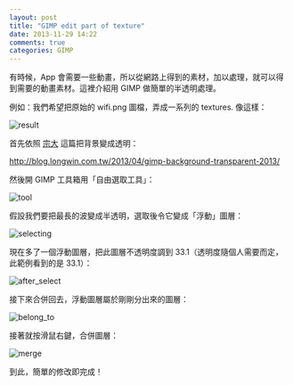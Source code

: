 ```yaml
---
layout: post
title: "GIMP edit part of texture"
date: 2013-11-29 14:22
comments: true
categories: GIMP
---
```

有時候，App 會需要一些動畫，所以從網路上得到的素材，加以處理，就可以得到需要的動畫素材。這裡介紹用 GIMP 做簡單的半透明處理。

例如：我們希望把原始的 wifi.png 圖檔，弄成一系列的 textures. 像這樣：

![result](http://coding-addict.com/pictures/gimp/result.png)

首先依照 [宗大](http://blog.longwin.com.tw/about/) 這篇把背景變成透明：

<http://blog.longwin.com.tw/2013/04/gimp-background-transparent-2013/>

然後開 GIMP 工具箱用「自由選取工具」：

![tool](http://coding-addict.com/pictures/gimp/tool.png)

假設我們要把最長的波變成半透明，選取後令它變成「浮動」圖層：

![selecting](http://coding-addict.com/pictures/gimp/selecting.png)

現在多了一個浮動圖層，把此圖層不透明度調到 33.1（透明度隨個人需要而定，此範例看到的是 33.1）：

![after_select](http://coding-addict.com/pictures/gimp/after_select.png)

接下來合併回去，浮動圖層屬於剛剛分出來的圖層：

![belong_to](http://coding-addict.com/pictures/gimp/belong_to.png)

接著就按滑鼠右鍵，合併圖層：

![merge](http://coding-addict.com/pictures/gimp/merge.png)

到此，簡單的修改即完成！


